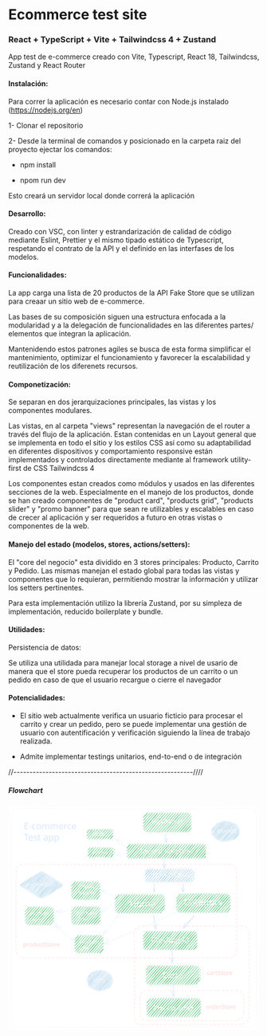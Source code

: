 <h1>Ecommerce test site</h1>

<h3> React + TypeScript + Vite + Tailwindcss 4 + Zustand </h3>

App test de e-commerce creado con Vite, Typescript, React 18, Tailwindcss, Zustand y React Router

<h4>Instalación:</h4>

Para correr la aplicación es necesario contar con Node.js instalado (https://nodejs.org/en)

1- Clonar el repositorio

2- Desde la terminal de comandos y posicionado en la carpeta raiz del proyecto ejectar los comandos:

- npm install

- npom run dev

Esto creará un servidor local donde correrá la aplicación

<h4>Desarrollo:</h4>

Creado con VSC, con linter y estrandarización de calidad de código mediante Eslint, Prettier y el mismo tipado estático de Typescript, respetando el contrato de la API y el definido en las interfases de los modelos.

<h4>Funcionalidades:</h4>

La app carga una lista de 20 productos de la API Fake Store que se utilizan para creaar un sitio web de e-commerce.

Las bases de su composición siguen una estructura enfocada a la modularidad y a la delegación de funcionalidades en las diferentes partes/ elementos que integran la aplicación.

Mantenidendo estos patrones agiles se busca de esta forma simplificar el mantenimiento, optimizar el funcionamiento y favorecer la escalabilidad y reutilización de los diferenets recursos.

<h4>Componetización:</h4>

Se separan en dos jerarquizaciones principales, las vistas y los componentes modulares.

Las vistas, en al carpeta "views" representan la navegación de el router a través del flujo de la aplicación.
Estan contenidas en un Layout general que se implementa en todo el sitio y los estilos CSS así como su adaptabilidad en diferentes dispositivos y comportamiento responsive están implementados y controlados directamente mediante al framework utility-first de CSS Tailwindcss 4

Los componentes estan creados como módulos y usados en las diferentes secciones de la web.
Especialmente en el manejo de los productos, donde se han creado componentes de "product card", "products grid", "products slider" y "promo banner" para que sean re utilizables y escalables en caso de crecer al aplicación y ser requeridos a futuro en otras vistas o componentes de la web.

<h4>Manejo del estado (modelos, stores, actions/setters):</h4>

El "core del negocio" esta dividido en 3 stores principales: Producto, Carrito y Pedido.
Las mismas manejan el estado global para todas las vistas y componentes que lo requieran, permitiendo mostrar la información y utilizar los setters pertinentes.

Para esta implementación utilizo la librería Zustand, por su simpleza de implementación, reducido boilerplate y bundle.

<h4>Utilidades:</h4>

Persistencia de datos:

Se utiliza una utilidada para manejar local storage a nivel de usario de manera que el store pueda recuperar los productos de un carrito o un pedido en caso de que el usuario recargue o cierre el navegador

<h4>Potencialidades:</h4>

- El sitio web actualmente verifica un usuario ficticio para procesar el carrito y crear un pedido, pero se puede implementar una gestión de usuario con autentificación y verificación siguiendo la línea de trabajo realizada.

- Admite implementar testings unitarios, end-to-end o de integración

//--------------------------------------------------------////

<h5>Flowchart</h5>

<img src="./public/e-commerce-FlowChart.svg" alt="E-commerce flowchart" />
